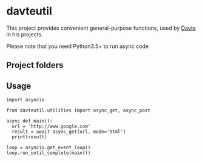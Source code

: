 # davteutil
This project provides convenient general-purpose functions, used by [Davte](t.me/davte) in his projects.

Please note that you need Python3.5+ to run async code

## Project folders

## Usage
```
import asyncio

from davteutil.utilities import async_get, async_post

async def main():
  url = 'http://www.google.com'
  result = await async_get(url, mode='html')
  print(result)

loop = asyncio.get_event_loop()
loop.run_until_complete(main())
```
